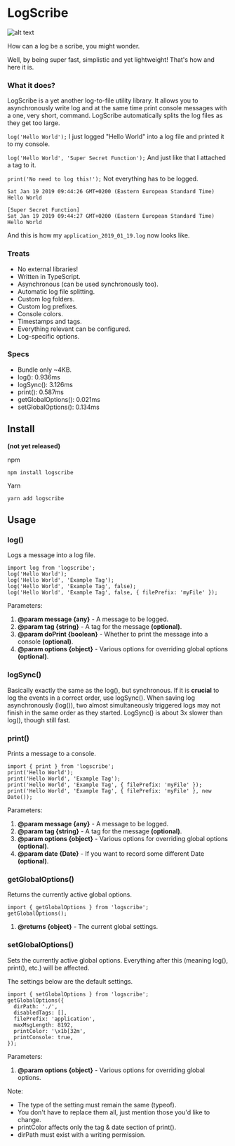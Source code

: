 # LogScribe

![alt text](https://github.com/ahoys/logscribe/blob/master/assets/logscribe_192.png "Logscribe")

How can a log be a scribe, you might wonder.

Well, by being super fast, simplistic and yet lightweight! That's how and here it is.

### What it does?
LogScribe is a yet another log-to-file utility library. It allows you to asynchronously write log and at the same time print console messages with a one, very short, command. LogScribe automatically splits the log files as they get too large.

`log('Hello World');`
I just logged "Hello World" into a log file and printed it to my console.

`log('Hello World', 'Super Secret Function');`
And just like that I attached a tag to it.

`print('No need to log this!');`
Not everything has to be logged.

```
Sat Jan 19 2019 09:44:26 GMT+0200 (Eastern European Standard Time)
Hello World

[Super Secret Function]
Sat Jan 19 2019 09:44:27 GMT+0200 (Eastern European Standard Time)
Hello World
```
And this is how my `application_2019_01_19.log` now looks like.

### Treats
- No external libraries!
- Written in TypeScript.
- Asynchronous (can be used synchronously too).
- Automatic log file splitting.
- Custom log folders.
- Custom log prefixes.
- Console colors.
- Timestamps and tags.
- Everything relevant can be configured.
- Log-specific options.

### Specs
- Bundle only ~4KB.
- log(): 0.936ms
- logSync(): 3.126ms
- print(): 0.587ms
- getGlobalOptions(): 0.021ms
- setGlobalOptions(): 0.134ms

## Install

**(not yet released)**

npm

`npm install logscribe`

Yarn

`yarn add logscribe`

## Usage

### log()
Logs a message into a log file.
```
import log from 'logscribe';
log('Hello World');
log('Hello World', 'Example Tag');
log('Hello World', 'Example Tag', false);
log('Hello World', 'Example Tag', false, { filePrefix: 'myFile' });
```
Parameters:
1. **@param message {any}** - A message to be logged.
2. **@param tag {string}** - A tag for the message **(optional)**.
3. **@param doPrint {boolean}** - Whether to print the message into a console **(optional)**.
4. **@param options {object}** - Various options for overriding global options **(optional)**.

### logSync()
Basically exactly the same as the log(), but synchronous. If it is **crucial** to log the events in a correct order, use logSync(). When saving log asynchronously (log()), two almost simultaneously triggered logs may not finish in the same order as they started. LogSync() is about 3x slower than log(), though still fast.

### print()
Prints a message to a console.
```
import { print } from 'logscribe';
print('Hello World');
print('Hello World', 'Example Tag');
print('Hello World', 'Example Tag', { filePrefix: 'myFile' });
print('Hello World', 'Example Tag', { filePrefix: 'myFile' }, new Date());
```
Parameters:
1. **@param message {any}** - A message to be logged.
2. **@param tag {string}** - A tag for the message **(optional)**.
3. **@param options {object}** - Various options for overriding global options **(optional)**.
4. **@param date {Date}** - If you want to record some different Date **(optional)**.

### getGlobalOptions()
Returns the currently active global options.
```
import { getGlobalOptions } from 'logscribe';
getGlobalOptions();
```
1. **@returns {object}** - The current global settings.

### setGlobalOptions()
Sets the currently active global options. Everything after this (meaning log(), print(), etc.) will be affected.

The settings below are the default settings.
```
import { setGlobalOptions } from 'logscribe';
getGlobalOptions({
  dirPath: './',
  disabledTags: [],
  filePrefix: 'application',
  maxMsgLength: 8192,
  printColor: '\x1b[32m',
  printConsole: true,
});
```
Parameters:
1. **@param options {object}** - Various options for overriding global options.

Note:
- The type of the setting must remain the same (typeof).
- You don't have to replace them all, just mention those you'd like to change.
- printColor affects only the tag & date section of print().
- dirPath must exist with a writing permission.
